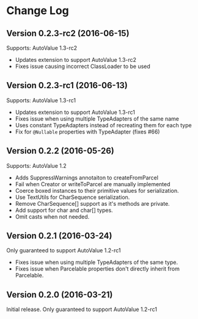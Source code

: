 # Change Log

## Version 0.2.3-rc2 (2016-06-15)

Supports: AutoValue 1.3-rc2

* Updates extension to support AutoValue 1.3-rc2
* Fixes issue causing incorrect ClassLoader to be used 

## Version 0.2.3-rc1 (2016-06-13)

Supports: AutoValue 1.3-rc1

* Updates extension to support AutoValue 1.3-rc1
* Fixes issue when using multiple TypeAdapters of the same name
* Uses constant TypeAdapters instead of recreating them for each type
* Fix for `@Nullable` properties with TypeAdapter (fixes #66) 

## Version 0.2.2 (2016-05-26)

Supports: AutoValue 1.2

* Adds SuppressWarnings annotaiton to createFromParcel
* Fail when Creator or writeToParcel are manually implemented
* Coerce boxed instances to their primitive values for serialization.
* Use TextUtils for CharSequence serialization.
* Remove CharSequence[] support as it's methods are private.
* Add support for char and char[] types.
* Omit casts when not needed.

## Version 0.2.1 (2016-03-24)

Only guaranteed to support AutoValue 1.2-rc1

* Fixes issue when using multiple TypeAdapters of the same type.
* Fixes issue when Parcelable properties don't directly inherit from Parcelable.

## Version 0.2.0 (2016-03-21)

Initial release. Only guaranteed to support AutoValue 1.2-rc1
